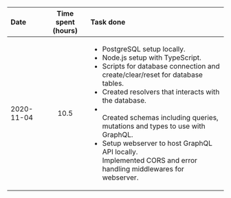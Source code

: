 | Date | Time spent (hours) | Task done |
| :--- | :---: | :--- |
| 2020-11-04 | 10.5 | <ul><li>PostgreSQL setup locally.</li><li>Node.js setup with TypeScript.</li><li>Scripts for database connection and create/clear/reset for database tables.</li><li>Created resolvers that interacts with the database.</li><li></li>Created schemas including queries, mutations and types to use with GraphQL.</li><li>Setup webserver to host GraphQL API locally.</li>Implemented CORS and error handling middlewares for webserver.</li><ul> |
